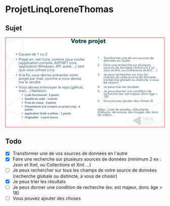 # ProjetLinqLoreneThomas

## Sujet

![Screenshot of subject](Sujet.png)

## Todo

- [x] Transformer une de vos sources de données en l'autre
- [x] Faire une recherche sur plusieurs sources de données (minimum 2 ex : Json et Xml, ou Collections et Xml ...)
- [ ] Je peux rechercher sur tous les champs de votre source de données (recherche globale ou distincte, à vous de choisir)
- [x] Je peux trier les résultats
- [ ] Je peux donner une condition de recherche (ex: est majeur, donc âge > 18)
- [ ] Vous pouvez ajouter des choses